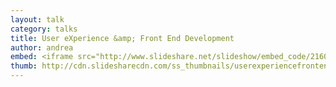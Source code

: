 ```yaml
---
layout: talk
category: talks
title: User eXperience &amp; Front End Development
author: andrea
embed: <iframe src="http://www.slideshare.net/slideshow/embed_code/21605436" width="427" height="356" frameborder="0" marginwidth="0" marginheight="0" scrolling="no" style="border:1px solid #CCC;border-width:1px 1px 0;margin-bottom:5px" allowfullscreen webkitallowfullscreen mozallowfullscreen> </iframe>
thumb: http://cdn.slidesharecdn.com/ss_thumbnails/userexperiencefrontenddevelopment-130521095311-phpapp02-thumbnail.jpg
---
```


